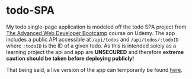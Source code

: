 # todo-SPA

My todo single-page application is modeled off the todo SPA project from [The Advanced Web Developer Bootcamp](https://www.udemy.com/the-advanced-web-developer-bootcamp/) course on Udemy. The app includes a public API accessible at `/api/todos` and `/api/todos/:todoID` where `:todoID` is the ID of a given todo. As this is intended solely as a learning project the api and app are **UNSECURED** and therefore **extreme caution should be taken before deploying publicly!**

That being said, a live version of the app can temporarily be found [here](https://morning-peak-27497.herokuapp.com/).